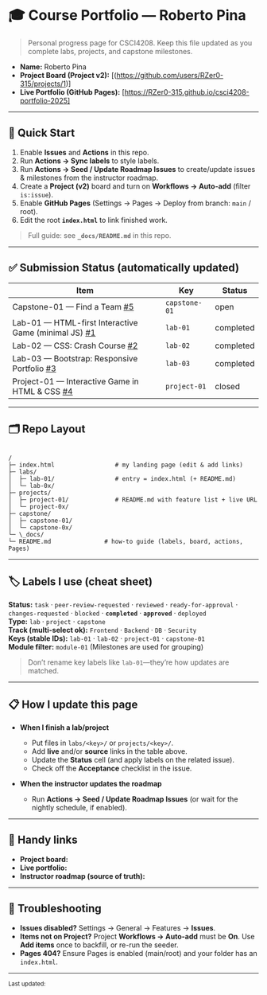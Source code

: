 # 🎓 Course Portfolio — Roberto Pina

> Personal progress page for CSCI4208. Keep this file updated as you complete labs, projects, and capstone milestones.

- **Name:** Roberto Pina
- **Project Board (Project v2):** [(https://github.com/users/RZer0-315/projects/1)]
- **Live Portfolio (GitHub Pages):** [https://RZer0-315.github.io/csci4208-portfolio-2025]

---

## 🚀 Quick Start

1. Enable **Issues** and **Actions** in this repo.
2. Run **Actions → Sync labels** to style labels.
3. Run **Actions → Seed / Update Roadmap Issues** to create/update issues & milestones from the instructor roadmap.
4. Create a **Project (v2)** board and turn on **Workflows → Auto-add** (filter `is:issue`).
5. Enable **GitHub Pages** (Settings → Pages → Deploy from branch: `main` / root).
6. Edit the root **`index.html`** to link finished work.

> Full guide: see **`_docs/README.md`** in this repo.

---

## ✅ Submission Status (automatically updated)

<!-- STATUS:START -->
| Item | Key | Status |
|---|---|---|
| Capstone-01 — Find a Team [#5](https://github.com/RZer0-315/csci4208-portfolio-2025/issues/5) | `capstone-01` | open |
| Lab-01 — HTML-first Interactive Game (minimal JS) [#1](https://github.com/RZer0-315/csci4208-portfolio-2025/issues/1) | `lab-01` | completed |
| Lab-02 — CSS: Crash Course [#2](https://github.com/RZer0-315/csci4208-portfolio-2025/issues/2) | `lab-02` | completed |
| Lab-03 — Bootstrap: Responsive Portfolio [#3](https://github.com/RZer0-315/csci4208-portfolio-2025/issues/3) | `lab-03` | completed |
| Project-01 — Interactive Game in HTML & CSS [#4](https://github.com/RZer0-315/csci4208-portfolio-2025/issues/4) | `project-01` | closed |
<!-- STATUS:END -->


---

## 🗂️ Repo Layout

```

/
├─ index.html                 # my landing page (edit & add links)
├─ labs/
│  ├─ lab-01/                 # entry = index.html (+ README.md)
│  └─ lab-0x/
├─ projects/
│  ├─ project-01/             # README.md with feature list + live URL
│  └─ project-0x/
├─ capstone/
│  ├─ capstone-01/
│  └─ capstone-0x/
└─ \_docs/
└─ README.md               # how-to guide (labels, board, actions, Pages)

```

---

## 🏷️ Labels I use (cheat sheet)

**Status:** `task` · `peer-review-requested` · `reviewed` · `ready-for-approval` · `changes-requested` · `blocked` · **`completed`** · **`approved`** · `deployed`  
**Type:** `lab` · `project` · `capstone`  
**Track (multi-select ok):** `Frontend` · `Backend` · `DB` · `Security`  
**Keys (stable IDs):** `lab-01` · `lab-02` · `project-01` · `capstone-01`  
**Module filter:** `module-01` (Milestones are used for grouping)

> Don’t rename key labels like `lab-01`—they’re how updates are matched.

---

## 📋 How I update this page

- **When I finish a lab/project**
  - Put files in `labs/<key>/` or `projects/<key>/`.
  - Add **live** and/or **source** links in the table above.
  - Update the **Status** cell (and apply labels on the related issue).
  - Check off the **Acceptance** checklist in the issue.

- **When the instructor updates the roadmap**
  - Run **Actions → Seed / Update Roadmap Issues** (or wait for the nightly schedule, if enabled).

---

## 🧰 Handy links

- **Project board:** <paste URL>  
- **Live portfolio:** <paste URL>  
- **Instructor roadmap (source of truth):** <link to instructor repo or roadmap.json>

---

## 🔧 Troubleshooting

- **Issues disabled?** Settings → General → Features → **Issues**.  
- **Items not on Project?** Project **Workflows → Auto-add** must be **On**. Use **Add items** once to backfill, or re-run the seeder.  
- **Pages 404?** Ensure Pages is enabled (main/root) and your folder has an `index.html`.

---

<sub>Last updated: <!-- yyyy-mm-dd --> </sub>


